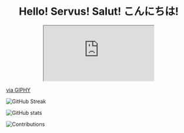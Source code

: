 <h1 align="center"> Hello! Servus! Salut! こんにちは!</h1>

<p align="center"><iframe src="https://giphy.com/embed/3kRa3yvntxlFm" allowFullScreen></iframe><p><a href="https://giphy.com/gifs/kawaii-kitty-cat-paws-3kRa3yvntxlFm">via GIPHY</a></p>

![GitHub Streak](https://streak-stats.demolab.com/?user=mrsstrl)    

![GitHub stats](https://github-readme-stats.vercel.app/api?username=mrsstrl&show_icons=true&theme=ambient_gradient)

![Contributions](https://ssr-contributions-svg.vercel.app/_/mrsstrl?chart=3dbar&gap=0.6&scale=2&gradient=true&flatten=1&animation=wave&animation_duration=3&animation_delay=0.03&animation_amplitude=24&animation_frequency=0.1&animation_wave_center=19_3&format=svg&weeks=40)
